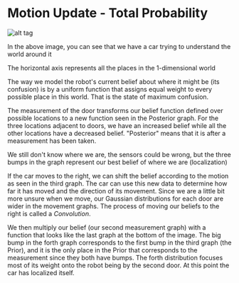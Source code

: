 # Motion Update - Total Probability

![alt tag](MotionUpdateTotalProbability.jpg)

In the above image, you can see that we have a car trying to understand the world around it

The horizontal axis represents all the places in the 1-dimensional world

The way we model the robot's current belief about where it might be (its confusion) is by a uniform function that assigns equal weight to every possible place in this world. That is the state of maximum confusion. 

The measurement of the door transforms our belief function defined over possible locations to a new function seen in the Posterior graph. For the three locations adjacent to doors, we have an increased belief while all the other locations have a decreased belief. "Posterior" means that it is after a measurement has been taken.

We still don't know where we are, the sensors could be wrong, but the three bumps in the graph represent our best belief of where we are (localization)

If the car moves to the right, we can shift the belief according to the motion as seen in the third graph. The car can use this new data to determine how far it has moved and the direction of its movement. Since we are a little bit more unsure when we move, our Gaussian distributions for each door are wider in the movement graphs. The process of moving our beliefs to the right is called a *Convolution*.

We then multiply our belief (our second measurement graph) with a function that looks like the last graph at the bottom of the image. The big bump in the forth graph corresponds to the first bump in the third graph (the Prior), and it is the only place in the Prior that corresponds to the measurement since they both have bumps. The forth distribution focuses most of its weight onto the robot being by the second door. At this point the car has localized itself.

